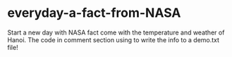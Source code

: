 # everyday-a-fact-from-NASA
Start a new day with NASA fact come with the temperature and weather of Hanoi.
The code in comment section using to write the info to a demo.txt file!
